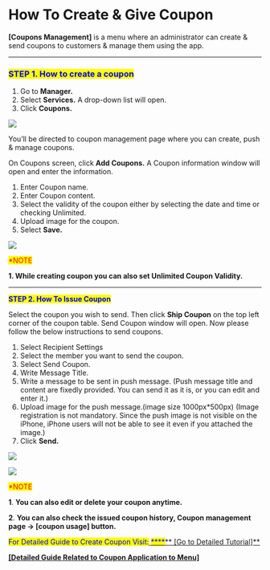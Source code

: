 # How To Create & Give Coupon

**\[Coupons Management]** is a menu where an administrator can create & send coupons to customers & manage them using the app.

***

### <mark style="color:blue;">**STEP 1. ​How to create a coupon**</mark>

1. Go to **Manager.**
2. Select **Services.** A drop-down list will open.&#x20;
3. Click **Coupons.**

![](https://support.swing2app.com/wp-content/uploads/2020/02/ser\_coup.png)

You’ll be directed to coupon management page where you can create, push & manage coupons.

On Coupons screen, click **Add Coupons.** A Coupon information window will open and enter the information.

1. Enter Coupon name.
2. Enter Coupon content.
3. Select the validity of the coupon either by selecting the date and time or checking Unlimited.&#x20;
4. Upload image for the coupon.
5. Select **Save.**

&#x20;

![](https://support.swing2app.com/wp-content/uploads/2019/02/e24.png)

<mark style="color:red;">\*NOTE</mark>

**1. While creating coupon you can also set Unlimited Coupon Validity.**

***

<mark style="color:blue;">**STEP 2. How To Issue Coupon**</mark>

Select the coupon you wish to send. Then click **Ship Coupon** on the top left corner of the coupon table. Send Coupon window will open. Now please follow the below instructions to send coupons.

1. Select Recipient Settings
2. Select the member you want to send the coupon.
3. Select Send Coupon.
4. Write Message Title.
5. Write a message to be sent in push message. (Push message title and content are fixedly provided. You can send it as it is, or you can edit and enter it.)
6. Upload image for the push message.(image size 1000px\*500px) (Image registration is not mandatory. Since the push image is not visible on the iPhone, iPhone users will not be able to see it even if you attached the image.)
7. Click **Send.**

![](https://support.swing2app.com/wp-content/uploads/2019/02/e30.png)

![](https://support.swing2app.com/wp-content/uploads/2019/02/e31.png)

<mark style="color:red;">\*NOTE</mark>

**1**. **You can also edit or delete your coupon anytime.**  &#x20;

**2**. **You can also check the issued coupon history, Coupon management page ->  \[coupon usage] button.**

<mark style="color:blue;">For Detailed Guide to Create Coupon Visit:</mark>[ <mark style="color:blue;">****</mark>** \[Go to Detailed Tutorial\]**](https://support.swing2app.com/documentation/appmanage/service/coupon/)

[**\[Detailed Guide Related to Coupon Application to Menu\]** ](../appmanage/service/coupon.md)
